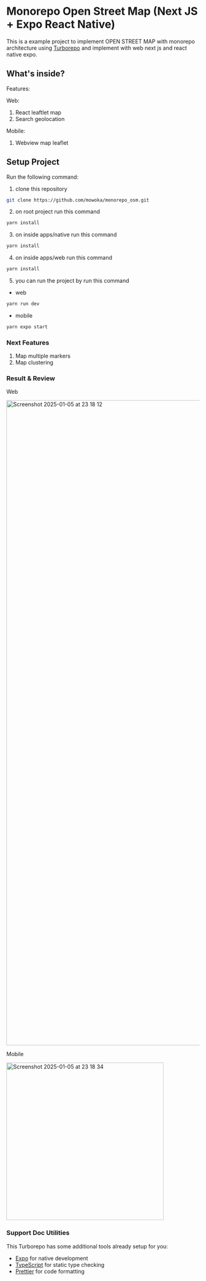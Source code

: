 # Monorepo Open Street Map (Next JS + Expo React Native)

This is a example project to implement OPEN STREET MAP with monorepo architecture using [Turborepo](https://turborepo.org/) and implement with
web next js and react native expo.

## What's inside?

Features:

Web:

1. React leaftlet map 
2. Search geolocation

Mobile:

1. Webview map leaflet

## Setup Project

Run the following command:

1. clone this repository

```sh
git clone https://github.com/mowoka/monorepo_osm.git
```

2. on root project run this command

```sh
yarn install
```

3. on inside apps/native run this command

```sh
yarn install
```

4. on inside apps/web run this command

```sh
yarn install
```

5. you can run the project by run this command

- web

```sh
yarn run dev
```

- mobile

```sh
yarn expo start
```

### Next Features

1. Map multiple markers
2. Map clustering

### Result & Review

Web

<img width="1680" alt="Screenshot 2025-01-05 at 23 18 12" src="https://github.com/user-attachments/assets/e8001d44-de2a-4f39-8cac-0feda5ae6380" />

Mobile

<img width="410" alt="Screenshot 2025-01-05 at 23 18 34" src="https://github.com/user-attachments/assets/c7b88fe5-7659-46fb-849c-980813b3c545" />


### Support Doc Utilities

This Turborepo has some additional tools already setup for you:

- [Expo](https://docs.expo.dev/) for native development
- [TypeScript](https://www.typescriptlang.org/) for static type checking
- [Prettier](https://prettier.io) for code formatting
